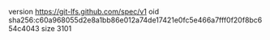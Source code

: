 version https://git-lfs.github.com/spec/v1
oid sha256:c60a968055d2e8a1bb86e012a74de17421e0fc5e466a7fff0f20f8bc654c4043
size 3101
